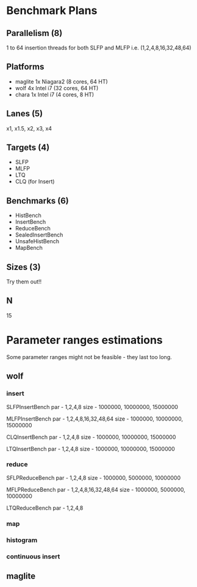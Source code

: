 # Benchmark Plans

## Parallelism (8)
1 to 64 insertion threads for both SLFP and MLFP i.e. (1,2,4,8,16,32,48,64)

## Platforms
- maglite 1x Niagara2 (8 cores, 64 HT)
- wolf    4x Intel i7 (32 cores, 64 HT)
- chara   1x Intel i7 (4 cores, 8 HT)

## Lanes (5)
x1, x1.5, x2, x3, x4

## Targets (4)
- SLFP
- MLFP
- LTQ
- CLQ (for Insert)

## Benchmarks (6)
- HistBench
- InsertBench
- ReduceBench
- SealedInsertBench
- UnsafeHistBench
- MapBench

## Sizes (3)
Try them out!!

## N
15


# Parameter ranges estimations

Some parameter ranges might not be feasible - they last too long.

## wolf

### insert

SLFPInsertBench
par - 1,2,4,8
size - 1000000, 10000000, 15000000

MLFPInsertBench
par - 1,2,4,8,16,32,48,64
size - 1000000, 10000000, 15000000

CLQInsertBench
par - 1,2,4,8
size - 1000000, 10000000, 15000000

LTQInsertBench
par - 1,2,4,8
size - 1000000, 10000000, 15000000


### reduce

SFLPReduceBench
par - 1,2,4,8
size - 1000000, 5000000, 10000000

MFLPReduceBench
par - 1,2,4,8,16,32,48,64
size - 1000000, 5000000, 10000000

LTQReduceBench
par - 1,2,4,8


### map


### histogram


### continuous insert




## maglite


